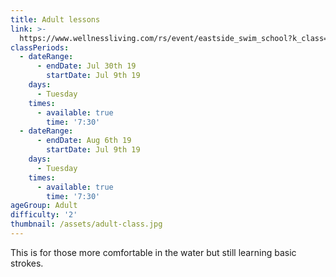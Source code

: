 ```yaml
---
title: Adult lessons
link: >-
  https://www.wellnessliving.com/rs/event/eastside_swim_school?k_class=85843&k_class_tab=10916
classPeriods:
  - dateRange:
      - endDate: Jul 30th 19
        startDate: Jul 9th 19
    days:
      - Tuesday
    times:
      - available: true
        time: '7:30'
  - dateRange:
      - endDate: Aug 6th 19
        startDate: Jul 9th 19
    days:
      - Tuesday
    times:
      - available: true
        time: '7:30'
ageGroup: Adult
difficulty: '2'
thumbnail: /assets/adult-class.jpg
---
```

This is for those more comfortable in the water but still learning basic strokes.
